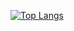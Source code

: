 [![Top Langs](https://github-readme-stats.vercel.app/api/top-langs/?username=Colack&layout=compact&theme=dark)](https://github.com/anuraghazra/github-readme-stats)

